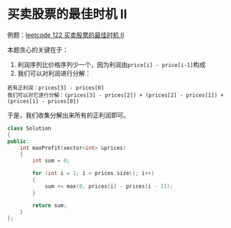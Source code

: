 # 买卖股票的最佳时机 II

例题：[leetcode 122 买卖股票的最佳时机 II](https://leetcode.cn/problems/best-time-to-buy-and-sell-stock-ii/description/)

本题贪心的关键在于：

1. 利润序列比价格序列少一个，因为利润由`price[i] - price[i-1]`构成
2. 我们可以对利润进行分解：

```
若有正利润：prices[3] - prices[0]
我们可以对它进行分解：(prices[3] - prices[2]) + (prices[2] - prices[1]) + (prices[1] - prices[0])
```

于是，我们收集分解出来所有的正利润即可。

```cpp
class Solution
{
public:
    int maxProfit(vector<int> &prices)
    {
        int sum = 0;

        for (int i = 1; i < prices.size(); i++)
        {
            sum += max(0, prices[i] - prices[i - 1]);
        }

        return sum;
    }
};
```
